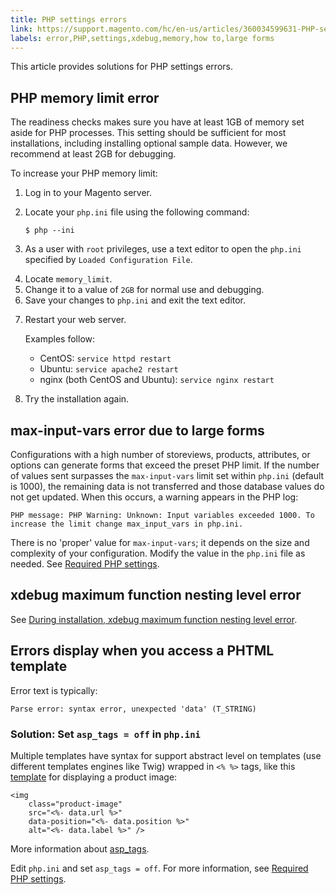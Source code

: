 ```yaml
---
title: PHP settings errors
link: https://support.magento.com/hc/en-us/articles/360034599631-PHP-settings-errors
labels: error,PHP,settings,xdebug,memory,how to,large forms
---
```


<p>This article provides solutions for PHP settings errors.</p>
<h2>PHP memory limit error</h2>
<p>The readiness checks makes sure you have at least 1GB of memory set aside for PHP processes. This setting should be sufficient for most installations, including installing optional sample data. However, we recommend at least 2GB for debugging.</p>
<p>To increase your PHP memory limit:</p>
<ol>
<li>Log in to your Magento server.</li>
<li>
<p>Locate your <code>php.ini</code> file using the following command:</p>
<pre><code class="language-bash">$ php --ini</code></pre>
</li>
<li>
<p>As a user with <code>root</code> privileges, use a text editor to open the <code>php.ini</code> specified by <code>Loaded Configuration File</code>.</p>
</li>
<li>Locate <code>memory_limit</code>.</li>
<li>Change it to a value of <code>2GB</code> for normal use and debugging.</li>
<li>Save your changes to <code>php.ini</code> and exit the text editor.</li>
<li>
<p>Restart your web server.</p>
<p>Examples follow:</p>
<ul>
<li>CentOS: <code>service httpd restart</code>
</li>
<li>Ubuntu: <code>service apache2 restart</code>
</li>
<li>nginx (both CentOS and Ubuntu): <code>service nginx restart</code>
</li>
</ul>
</li>
<li>
<p>Try the installation again.</p>
</li>
</ol>
<h2>max-input-vars error due to large forms</h2>
<p>Configurations with a high number of storeviews, products, attributes, or options can generate forms that exceed the preset PHP limit. If the number of values sent surpasses the <code>max-input-vars</code> limit set within <code>php.ini</code> (default is 1000), the remaining data is not transferred and those database values do not get updated. When this occurs, a warning appears in the PHP log:</p>
<pre><code class="language-terminal">PHP message: PHP Warning: Unknown: Input variables exceeded 1000. To increase the limit change max_input_vars in php.ini.</code></pre>
<p>There is no 'proper' value for <code>max-input-vars</code>; it depends on the size and complexity of your configuration. Modify the value in the <code>php.ini</code> file as needed. See <a href="https://devdocs.magento.com/guides/v2.3/install-gde/prereq/php-settings.html">Required PHP settings</a>.</p>
<h2>xdebug maximum function nesting level error</h2>
<p>See <a href="https://support.magento.com/hc/en-us/articles/360034238512">During installation, xdebug maximum function nesting level error</a>.</p>
<h2>Errors display when you access a PHTML template</h2>
<p>Error text is typically:</p>
<pre><code class="language-terminal">Parse error: syntax error, unexpected 'data' (T_STRING)</code></pre>
<h3>Solution: Set <code>asp_tags = off</code> in <code>php.ini</code>
</h3>
<p>Multiple templates have syntax for support abstract level on templates (use different templates engines like Twig) wrapped in <code>&lt;% %&gt;</code> tags, like this <a href="https://github.com/magento/magento2/blob/2.0/app/code/Magento/Catalog/view/adminhtml/templates/product/edit/base_image.phtml">template</a> for displaying a product image:</p>
<pre><code class="language-php?start_inline=1">&lt;img
    class="product-image"
    src="&lt;%- data.url %&gt;"
    data-position="&lt;%- data.position %&gt;"
    alt="&lt;%- data.label %&gt;" /&gt;</code></pre>
<p>More information about <a href="http://php.net/manual/en/ini.core.php#ini.asp-tags">asp_tags</a>.</p>
<p>Edit <code>php.ini</code> and set <code>asp_tags = off</code>. For more information, see <a href="https://devdocs.magento.com/guides/v2.3/install-gde/prereq/php-settings.html">Required PHP settings</a>.</p>